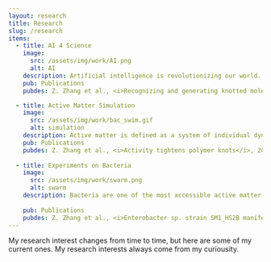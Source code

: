 ```yaml
---
layout: research
title: Research
slug: /research
items:
  - title: AI 4 Science
    image:
      src: /assets/img/work/AI.png
      alt: AI
    description: Artificial intelligence is revolutionizing our world. From LLMs like ChatGPT and ChatGLM to LVMs (CLIP, DINO, ViT) and image generative models (Stable Diffusion, Sora, kling), development of AI is brnging a potential ground-breaking change to the way we live and work. The fundamental building block of all these AI models is the neural network (NN), which by ingenious design can potentially fit any complex function such as distribution of natural language and image pixels. In science, we encounter many of these complex functions that humen are impossible to analytically derive. AI, by taking in substantial amount of data, can help us to fit these complex functions and tell us what is essential. 
    pub: Publications
    pubdes: Z. Zhang et al., <i>Recognizing and generating knotted molecular structures by machine learning</i>, arXiv preprint arXiv\:2501.12780 (submitted)

  - title: Active Matter Simulation
    image:
      src: /assets/img/work/bac_swim.gif
      alt: simulation
    description: Active matter is defined as a system of individual dynamic objects that have ability to move in phase space by dissipating inherent energy or energy extracted from surrounding environment. You can find some detailed reference <a href="https://www.nature.com/collections/hvczfmjfzl?utm_source=twitter&utm_medium=social&utm_content=boosted&utm_campaign=NCOM_1_SZ_ActiveMatter-GRC-social">here</a>. To strip down all those technical and arcane phrases, active matter is a group of stuffs that use their own energy to move around (consider a flock of birds swarm across the sky). Most interestingly, when these individuals move collectively, they exhibit a variety of fascinating patterns called Motility Induced Phase Separations (MIPS). My interest is to use physical and mathematical models to simulate active matter systems. This helps me to gain insights into what interactions, symmetries, and thermodynamic properties are crucial to be captured in order to understand the mechanism behind the active matter systems. Codes can be found in the <a href="/project"> Project </a> page.
    pub: Publications
    pubdes: Z. Zhang et al., <i>Activity tightens polymer knots</i>, 2025 (prepare to resubmit)
    
  - title: Experiments on Bacteria 
    image:
      src: /assets/img/work/swarm.png
      alt: swarm
    description: Bacteria are one of the most accessible active matter systems you could ever find in the world. Also, they play important roles in human's world, from health concerns to food productions. To test different dynamic properties of bacteria in the lab setting is one of the important way to understand them and hopefully gain insights into general laws that could be extended to other active matter system as well.
    
    pub: Publications
    pubdes: Z. Zhang et al., <i>Enterobacter sp. strain SM1_HS2B manifests transient elongation and swimming</i> <i>motility in liquid medium</i>, Microbiology Spectrum, 2022 Jun 1:e0207821. doi:10.1128/spectrum.02078-21. 
---
```

My research interest changes from time to time, but here are some of my current ones. My research interests always come from my curiousity.
<br />
<br />

